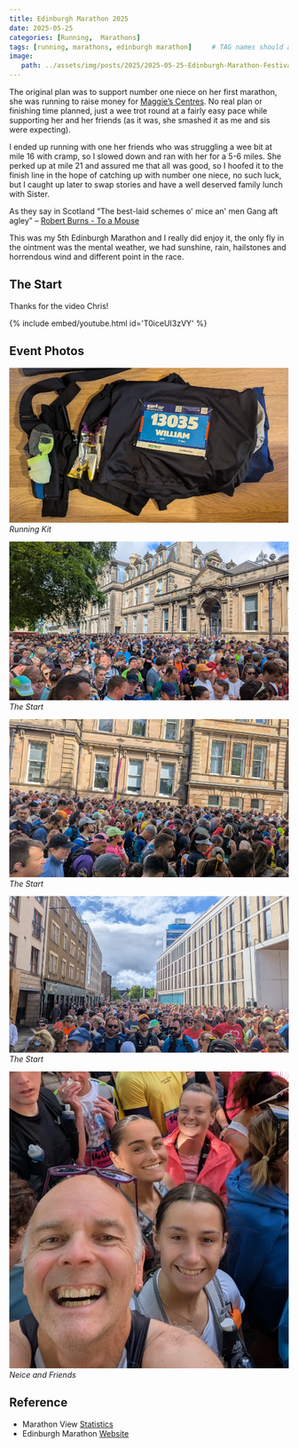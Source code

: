 ```yaml
---
title: Edinburgh Marathon 2025
date: 2025-05-25
categories: [Running,  Marathons]
tags: [running, marathons, edinburgh marathon]     # TAG names should always be lowercase
image:
   path: ../assets/img/posts/2025/2025-05-25-Edinburgh-Marathon-Festival-2025/Header.webp
---
```


The original plan was to support number one niece on her first marathon, she was running to raise money for  [Maggie’s Centres](https://www.maggies.org/our-centres/). No real plan or finishing time planned, just a wee trot round at a fairly easy pace while supporting her and her friends (as it was, she smashed it as me and sis were expecting).

I ended up running with one her friends who was struggling a wee bit at mile 16 with cramp, so I slowed down and ran with her for a 5-6 miles. She perked up at mile 21 and assured me that all was good, so I hoofed it to the finish line in the hope of catching up with number one niece, no such luck, but I caught up later to swap stories and have a well deserved family lunch with Sister.

As they say in Scotland “The best-laid schemes o' mice an' men Gang aft agley” – [Robert Burns - To a Mouse](https://en.wikipedia.org/wiki/To_a_Mouse)

This was my 5th Edinburgh Marathon and I really did enjoy it, the only fly in the ointment was the mental weather, we had sunshine, rain, hailstones and horrendous wind and different point in the race.

## The Start

Thanks for the video Chris!

{% include embed/youtube.html id='T0iceUI3zVY' %}

## Event Photos

![Running Kit](../assets/img/posts/2025/2025-05-25-Edinburgh-Marathon-Festival-2025/Edinburgh_Marathon2.webp)_Running Kit_

![The Start](../assets/img/posts/2025/2025-05-25-Edinburgh-Marathon-Festival-2025/Edinburgh_Marathon1.webp)_The Start_

![The Start](../assets/img/posts/2025/2025-05-25-Edinburgh-Marathon-Festival-2025/Edinburgh_Marathon3.webp)_The Start_

![The Start](../assets/img/posts/2025/2025-05-25-Edinburgh-Marathon-Festival-2025/Edinburgh_Marathon5.webp)_The Start_

![Neice and Friends](../assets/img/posts/2025/2025-05-25-Edinburgh-Marathon-Festival-2025/Edinburgh_Marathon4.webp)_Neice and Friends_

## Reference

* Marathon View [Statistics](https://marathonview.net/result/79461519)
* Edinburgh Marathon [Website](https://www.edinburghmarathon.com/)
